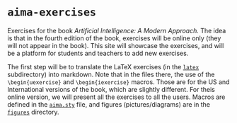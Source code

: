 # `aima-exercises`

Exercises for the book *Artificial Intelligence: A Modern Approach.* The idea is that in the fourth edition of the book, exercises will be online only (they will not appear in the book). This site will showcase the exercises, and will be a platform for students and teachers to add new exercises.

The first step will be to translate the LaTeX exercises (in the [`latex`](https://github.com/aimacode/aima-exercises/tree/master/latex) subdirectory) into markdown. Note that in the files there, the use of the `\begin{uexercise}` and `\begin{iexercise}` macros. Those are for the US and International versions of the book, which are slightly different. For theis online version, we will present all the exercises to all the users. Macros are defined in the [`aima.sty`](https://github.com/aimacode/aima-exercises/blob/master/latex/aima3e.sty) file, and figures (pictures/diagrams) are in the [`figures`](https://github.com/aimacode/aima-exercises/tree/master/latex/figures) directory.
